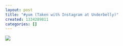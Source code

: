 ```yaml
---
layout: post
title: "#yum (Taken with Instagram at Underbelly)"
created: 1334289811
categories: []
---
```

<img src="http://25.media.tumblr.com/tumblr_m2eglwOTcU1rsr8w3o1_500.jpg"/><br/><br/>
